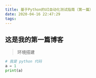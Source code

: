 ```yaml
---
title: 基于Python的UI自动化测试指南（第一篇）
date: 2020-04-16 22:47:29
tags:
---
```


## 这是我的第一篇博客
> 环境搭建

```python
# 我是 python 代码
a = 1
print(a)
```